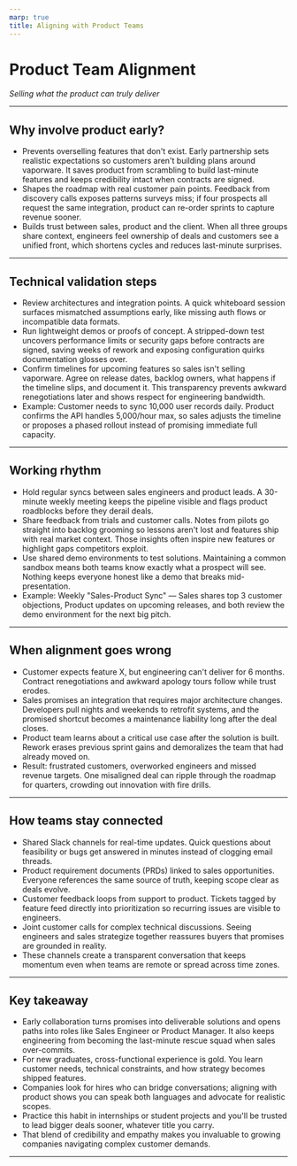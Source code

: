 ```yaml
---
marp: true
title: Aligning with Product Teams
---
```


# Product Team Alignment
*Selling what the product can truly deliver*

---

## Why involve product early?
- Prevents overselling features that don't exist. Early partnership sets realistic expectations so customers aren't building plans around vaporware. It saves product from scrambling to build last-minute features and keeps credibility intact when contracts are signed.
- Shapes the roadmap with real customer pain points. Feedback from discovery calls exposes patterns surveys miss; if four prospects all request the same integration, product can re-order sprints to capture revenue sooner.
- Builds trust between sales, product and the client. When all three groups share context, engineers feel ownership of deals and customers see a unified front, which shortens cycles and reduces last-minute surprises.

---

## Technical validation steps
- Review architectures and integration points. A quick whiteboard session surfaces mismatched assumptions early, like missing auth flows or incompatible data formats.
- Run lightweight demos or proofs of concept. A stripped-down test uncovers performance limits or security gaps before contracts are signed, saving weeks of rework and exposing configuration quirks documentation glosses over.
- Confirm timelines for upcoming features so sales isn't selling vaporware. Agree on release dates, backlog owners, what happens if the timeline slips, and document it. This transparency prevents awkward renegotiations later and shows respect for engineering bandwidth.
- Example: Customer needs to sync 10,000 user records daily. Product confirms the API handles 5,000/hour max, so sales adjusts the timeline or proposes a phased rollout instead of promising immediate full capacity.

---

## Working rhythm
- Hold regular syncs between sales engineers and product leads. A 30-minute weekly meeting keeps the pipeline visible and flags product roadblocks before they derail deals.
- Share feedback from trials and customer calls. Notes from pilots go straight into backlog grooming so lessons aren't lost and features ship with real market context. Those insights often inspire new features or highlight gaps competitors exploit.
- Use shared demo environments to test solutions. Maintaining a common sandbox means both teams know exactly what a prospect will see. Nothing keeps everyone honest like a demo that breaks mid-presentation.
- Example: Weekly "Sales-Product Sync" — Sales shares top 3 customer objections, Product updates on upcoming releases, and both review the demo environment for the next big pitch.

---

## When alignment goes wrong
- Customer expects feature X, but engineering can't deliver for 6 months. Contract renegotiations and awkward apology tours follow while trust erodes.
- Sales promises an integration that requires major architecture changes. Developers pull nights and weekends to retrofit systems, and the promised shortcut becomes a maintenance liability long after the deal closes.
- Product team learns about a critical use case after the solution is built. Rework erases previous sprint gains and demoralizes the team that had already moved on.
- Result: frustrated customers, overworked engineers and missed revenue targets. One misaligned deal can ripple through the roadmap for quarters, crowding out innovation with fire drills.

---

## How teams stay connected
- Shared Slack channels for real-time updates. Quick questions about feasibility or bugs get answered in minutes instead of clogging email threads.
- Product requirement documents (PRDs) linked to sales opportunities. Everyone references the same source of truth, keeping scope clear as deals evolve.
- Customer feedback loops from support to product. Tickets tagged by feature feed directly into prioritization so recurring issues are visible to engineers.
- Joint customer calls for complex technical discussions. Seeing engineers and sales strategize together reassures buyers that promises are grounded in reality.
- These channels create a transparent conversation that keeps momentum even when teams are remote or spread across time zones.

---

## Key takeaway
- Early collaboration turns promises into deliverable solutions and opens paths into roles like Sales Engineer or Product Manager. It also keeps engineering from becoming the last-minute rescue squad when sales over-commits.
- For new graduates, cross-functional experience is gold. You learn customer needs, technical constraints, and how strategy becomes shipped features.
- Companies look for hires who can bridge conversations; aligning with product shows you can speak both languages and advocate for realistic scopes.
- Practice this habit in internships or student projects and you'll be trusted to lead bigger deals sooner, whatever title you carry.
- That blend of credibility and empathy makes you invaluable to growing companies navigating complex customer demands.

---
